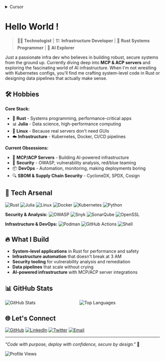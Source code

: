 <details>
<summary>Cursor</summary>

#### Click the button to install:

[<img src="https://cursor.com/deeplink/mcp-install-dark.svg" alt="Install in Cursor">](https://cursor.com/en/install-mcp?name=Playwright&config=eyJjb21tYW5kIjoibnB4IEBwbGF5d3JpZ2h0L21jcEBsYXRlc3QifQ%3D%3D)

#### Or install manually:

Go to `Cursor Settings` -> `MCP` -> `Add new MCP Server`. Name to your liking, use `command` type with the command `npx @playwright/mcp@latest`. You can also verify config or add command like arguments via clicking `Edit`.

</details>

# Hello World !

> 👨‍💻 **Technologist** | 🏗️ **Infrastructure Developer** | 🦀 **Rust Systems Programmer** | 🤖 **AI Explorer**

Just a passionate infra dev who believes in building robust, secure systems from the ground up. Currently diving deep into **MCP & ACP servers** and exploring the fascinating world of AI infrastructure. When I'm not wrestling with Kubernetes configs, you'll find me crafting system-level code in Rust or designing data pipelines that actually make sense.

## 🛠️ Hobbies

**Core Stack:**
- 🦀 **Rust** - Systems programming, performance-critical apps
- 📊 **Julia** - Data science, high-performance computing
- 🐧 **Linux** - Because real servers don't need GUIs
- ☁️ **Infrastructure** - Kubernetes, Docker, CI/CD pipelines

**Current Obsessions:**
- 🤖 **MCP/ACP Servers** - Building AI-powered infrastructure
- 🔐 **Security** - OWASP, vulnerability analysis, red/blue teaming
- 📦 **DevOps** - Automation, monitoring, making deployments boring
- 🔍 **SBOM & Supply Chain Security** - CycloneDX, SPDX, Cosign

## 🎯 Tech Arsenal

![Rust](https://img.shields.io/badge/Rust-000000?style=flat&logo=rust&logoColor=white)
![Julia](https://img.shields.io/badge/Julia-9558B2?style=flat&logo=julia&logoColor=white)
![Linux](https://img.shields.io/badge/Linux-FCC624?style=flat&logo=linux&logoColor=black)
![Docker](https://img.shields.io/badge/Docker-2496ED?style=flat&logo=docker&logoColor=white)
![Kubernetes](https://img.shields.io/badge/Kubernetes-326CE5?style=flat&logo=kubernetes&logoColor=white)
![Python](https://img.shields.io/badge/Python-3776AB?style=flat&logo=python&logoColor=white)

**Security & Analysis:**
![OWASP](https://img.shields.io/badge/OWASP-000000?style=flat&logo=owasp&logoColor=white)
![Snyk](https://img.shields.io/badge/Snyk-4C4A73?style=flat&logo=snyk&logoColor=white)
![SonarQube](https://img.shields.io/badge/SonarQube-4E9BCD?style=flat&logo=sonarqube&logoColor=white)
![OpenSSL](https://img.shields.io/badge/OpenSSL-721412?style=flat&logo=openssl&logoColor=white)

**Infrastructure & DevOps:**
![Podman](https://img.shields.io/badge/Podman-892CA0?style=flat&logo=podman&logoColor=white)
![GitHub Actions](https://img.shields.io/badge/GitHub_Actions-2088FF?style=flat&logo=github-actions&logoColor=white)
![Shell](https://img.shields.io/badge/Shell_Script-121011?style=flat&logo=gnu-bash&logoColor=white)

## 🔥 What I Build

- **System-level applications** in Rust for performance and safety
- **Infrastructure automation** that doesn't break at 3 AM
- **Security tooling** for vulnerability analysis and remediation
- **Data pipelines** that scale without crying
- **AI-powered infrastructure** with MCP/ACP server integrations

## 📊 GitHub Stats

<div align="left" style="display: inline-block; width: 48%;">
<img src="https://github-readme-stats.vercel.app/api?username=samirparhi-dev&show_icons=true&theme=dark&hide_border=true" alt="GitHub Stats" />
</div><div align="left" style="display: inline-block; width: 48%;">
<img src="https://github-readme-stats.vercel.app/api/top-langs/?username=samirparhi-dev&layout=compact&theme=dark&hide_border=true&langs_count=6" alt="Top Languages" />
</div>

## 🌐 Let's Connect

[![GitHub](https://img.shields.io/badge/GitHub-181717?style=for-the-badge&logo=github&logoColor=white)](https://github.com/samirparhi-dev)
[![LinkedIn](https://img.shields.io/badge/LinkedIn-0A66C2?style=for-the-badge&logo=linkedin&logoColor=white)](https://linkedin.com/in/samir-parhi)
[![Twitter](https://img.shields.io/badge/Twitter-1DA1F2?style=for-the-badge&logo=twitter&logoColor=white)](https://twitter.com/samirparhi)
[![Email](https://img.shields.io/badge/Email-EA4335?style=for-the-badge&logo=gmail&logoColor=white)](mailto:samirparhi@gmail.com)

---

*"Code with purpose, deploy with confidence, secure by design."* 🚀

![Profile Views](https://komarev.com/ghpvc/?username=samirparhi-dev&style=flat&color=brightgreen)
